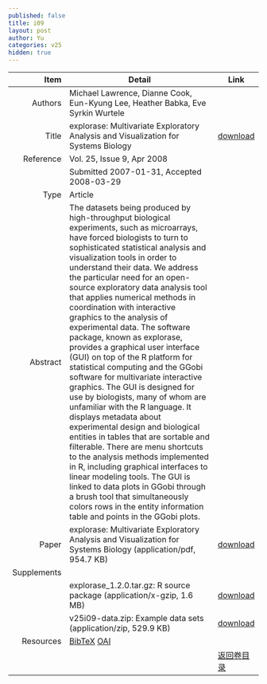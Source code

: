 ```yaml
---
published: false
title: i09
layout: post
author: Yu
categories: v25
hidden: true
---
```


| Item | Detail | Link |
|---:|---|---|
| Authors | Michael Lawrence, Dianne Cook, Eun-Kyung Lee, Heather Babka, Eve Syrkin Wurtele| |
| Title |explorase: Multivariate Exploratory Analysis and Visualization for Systems Biology | [download](http://www.jstatsoft.org/v25/i09/paper) |
| Reference |Vol. 25, Issue 9, Apr 2008 | |
| | Submitted 2007-01-31, Accepted 2008-03-29| | 
| Type | Article| |
| Abstract | The datasets being produced by high-throughput biological experiments, such as microarrays, have forced biologists to turn to sophisticated statistical analysis and visualization tools in order to understand their data. We address the particular need for an open-source exploratory data analysis tool that applies numerical methods in coordination with interactive graphics to the analysis of experimental data.  The software package, known as explorase, provides a graphical user interface (GUI) on top of the R platform for statistical computing and the GGobi software for multivariate interactive graphics. The GUI is designed for use by biologists, many of whom are unfamiliar with the R language. It displays metadata about experimental design and biological entities in tables that are sortable and filterable. There are menu shortcuts to the analysis methods implemented in R, including graphical interfaces to linear modeling tools.  The GUI is linked to data plots in GGobi through a brush tool that simultaneously colors rows in the entity information table and points in the GGobi plots. | |
| Paper | explorase: Multivariate Exploratory Analysis and Visualization for Systems Biology  (application/pdf, 954.7 KB)| [download](http://www.jstatsoft.org/v25/i09/paper) |
| Supplements | | |
| |explorase_1.2.0.tar.gz: R source package  (application/x-gzip, 1.6 MB)|  [download](http://www.jstatsoft.org/v25/i09/supp/1) |
| |v25i09-data.zip: Example data sets  (application/zip, 529.9 KB)|  [download](http://www.jstatsoft.org/v25/i09/supp/2) |
| Resources | [BibTeX](http://www.jstatsoft.org/v25/i09/bibtex) [OAI](http://www.jstatsoft.org/oai?verb=GetRecord&identifier=oai.jstatsoft/v25/i09&prefix=oai_dc)| |
| |  | [返回卷目录]({{site.baseurl}}/volume/v25.html) |